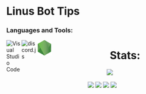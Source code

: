 
# Linus Bot Tips

<h3 align="left">Languages and Tools:</h3>
<img align="left" alt="Visual Studio Code" width="40px" src="https://i.imgur.com/LwSdAlE.png" />
<img align="left" alt="discord.js" width="40px" src="https://i.imgur.com/SI1DZf3.png" />
<img align="left" src="https://raw.githubusercontent.com/github/explore/80688e429a7d4ef2fca1e82350fe8e3517d3494d/topics/nodejs/nodejs.png" alt="node.js" width="40px" />

<h1 align="center"> Stats: </h1>

<p align="center">
  <a href="https://github.com/anuraghazra/github-readme-stats">
    <img src="https://github-readme-stats.vercel.app/api?username=LinusBotTips&show_icons=true&bg_color=0d1117&text_color=FFF&border_color=444" height="165">
  </a>
  <br>
</p>


<p align="center">
    <img src="https://github-readme-stats.vercel.app/api/wakatime?username=linusbottips&show_icons=true&bg_color=0d1117&text_color=FFF&border_color=444">
   <img src="https://spotify-image-thingy.vercel.app/api/now-playing">
     <img src="https://spotify-image-thingy.vercel.app/api/top-played">

<a href="https://discord.com/users/403657714812715008">
  <img height="80px" src="https://discord.c99.nl/widget/theme-3/403657714812715008.png">
</a>
</p>
